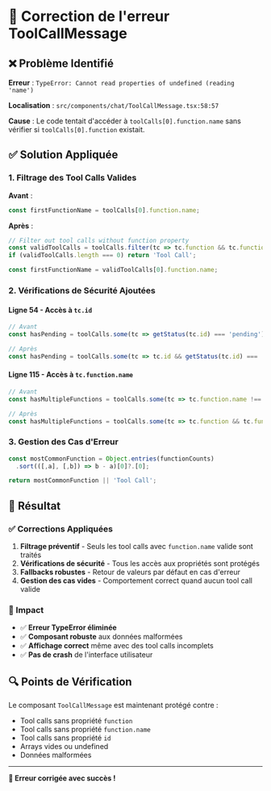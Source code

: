 # 🔧 Correction de l'erreur ToolCallMessage

## ❌ Problème Identifié

**Erreur** : `TypeError: Cannot read properties of undefined (reading 'name')`

**Localisation** : `src/components/chat/ToolCallMessage.tsx:58:57`

**Cause** : Le code tentait d'accéder à `toolCalls[0].function.name` sans vérifier si `toolCalls[0].function` existait.

## ✅ Solution Appliquée

### 1. Filtrage des Tool Calls Valides

**Avant** :
```typescript
const firstFunctionName = toolCalls[0].function.name;
```

**Après** :
```typescript
// Filter out tool calls without function property
const validToolCalls = toolCalls.filter(tc => tc.function && tc.function.name);
if (validToolCalls.length === 0) return 'Tool Call';

const firstFunctionName = validToolCalls[0].function.name;
```

### 2. Vérifications de Sécurité Ajoutées

#### Ligne 54 - Accès à `tc.id`
```typescript
// Avant
const hasPending = toolCalls.some(tc => getStatus(tc.id) === 'pending');

// Après
const hasPending = toolCalls.some(tc => tc.id && getStatus(tc.id) === 'pending');
```

#### Ligne 115 - Accès à `tc.function.name`
```typescript
// Avant
const hasMultipleFunctions = toolCalls.some(tc => tc.function.name !== mainEndpointName);

// Après
const hasMultipleFunctions = toolCalls.some(tc => tc.function && tc.function.name && tc.function.name !== mainEndpointName);
```

### 3. Gestion des Cas d'Erreur

```typescript
const mostCommonFunction = Object.entries(functionCounts)
  .sort(([,a], [,b]) => b - a)[0]?.[0];

return mostCommonFunction || 'Tool Call';
```

## 🎯 Résultat

### ✅ Corrections Appliquées

1. **Filtrage préventif** - Seuls les tool calls avec `function.name` valide sont traités
2. **Vérifications de sécurité** - Tous les accès aux propriétés sont protégés
3. **Fallbacks robustes** - Retour de valeurs par défaut en cas d'erreur
4. **Gestion des cas vides** - Comportement correct quand aucun tool call valide

### 🚀 Impact

- ✅ **Erreur TypeError éliminée**
- ✅ **Composant robuste** aux données malformées
- ✅ **Affichage correct** même avec des tool calls incomplets
- ✅ **Pas de crash** de l'interface utilisateur

## 🔍 Points de Vérification

Le composant `ToolCallMessage` est maintenant protégé contre :

- Tool calls sans propriété `function`
- Tool calls sans propriété `function.name`
- Tool calls sans propriété `id`
- Arrays vides ou undefined
- Données malformées

---

**🔧 Erreur corrigée avec succès !**

